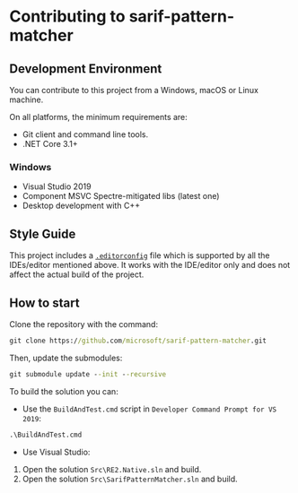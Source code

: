 # Contributing to sarif-pattern-matcher

## Development Environment

You can contribute to this project from a Windows, macOS or Linux machine.

On all platforms, the minimum requirements are:

* Git client and command line tools.
* .NET Core 3.1+

### Windows

* Visual Studio 2019
* Component MSVC Spectre-mitigated libs (latest one)
* Desktop development with C++

## Style Guide

This project includes a
[`.editorconfig`](https://github.com/microsoft/sarif-pattern-matcher/blob/main/src/.editorconfig)
file which is supported by all the IDEs/editor mentioned above. It works with
the IDE/editor only and does not affect the actual build of the project.

## How to start

Clone the repository with the command:

```bat
git clone https://github.com/microsoft/sarif-pattern-matcher.git
```

Then, update the submodules:

```bat
git submodule update --init --recursive
```

To build the solution you can:

* Use the `BuildAndTest.cmd` script in `Developer Command Prompt for VS 2019`:

```bat
.\BuildAndTest.cmd
```

* Use Visual Studio:

1. Open the solution `Src\RE2.Native.sln` and build.
2. Open the solution `Src\SarifPatternMatcher.sln` and build.
